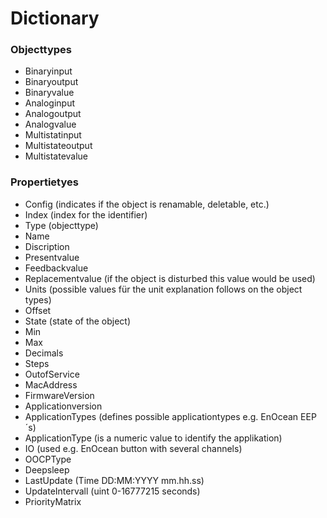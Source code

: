 # Dictionary

### Objecttypes

* Binaryinput
* Binaryoutput
* Binaryvalue
* Analoginput
* Analogoutput
* Analogvalue
* Multistatinput
* Multistateoutput
* Multistatevalue

### Propertietyes

* Config (indicates if the object is renamable, deletable, etc.)
* Index (index for the identifier)
* Type (objecttype)
* Name
* Discription
* Presentvalue
* Feedbackvalue
* Replacementvalue (if the object is disturbed this value would be used)
* Units (possible values für the unit explanation follows on the object types)
* Offset
* State (state of the object)
* Min
* Max
* Decimals
* Steps
* OutofService
* MacAddress
* FirmwareVersion
* Applicationversion
* ApplicationTypes (defines possible applicationtypes e.g. EnOcean EEP´s)
* ApplicationType (is a numeric value to identify the applikation)
* IO (used e.g. EnOcean button with several channels)
* OOCPType
* Deepsleep
* LastUpdate (Time DD:MM:YYYY mm.hh.ss)
* UpdateIntervall (uint 0-16777215 seconds)
* PriorityMatrix





